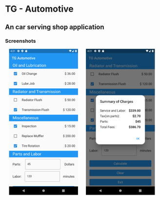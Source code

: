 # TG - Automotive

## An car serving shop application

### Screenshots

<div style="display:flex; justify-content:space-around;">
<img src="screensots/1.png" width="45%" />
<img src="screensots/2.png" width="45%" /> 
</div>
